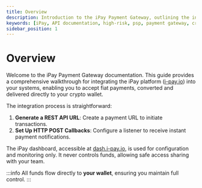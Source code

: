 ```yaml
---
title: Overview
description: Introduction to the iPay Payment Gateway, outlining the integration process for cryptocurrency payments.
keywords: [iPay, API documentation, high-risk, psp, payment gateway, cryptocurrency, integration, REST API, callbacks, dashboard, wallet control]
sidebar_position: 1
---
```


# Overview

Welcome to the iPay Payment Gateway documentation. This guide provides a comprehensive walkthrough for integrating the iPay platform ([i-pay.io](https://i-pay.io/)) into your systems, enabling you to accept fiat payments, converted and delivered directly to your crypto wallet.

The integration process is straightforward:
1. **Generate a REST API URL**: Create a payment URL to initiate transactions.
2. **Set Up HTTP POST Callbacks**: Configure a listener to receive instant payment notifications.

The iPay dashboard, accessible at [dash.i-pay.io](https://dash.i-pay.io/), is used for configuration and monitoring only. It never controls funds, allowing safe access sharing with your team.

:::info
All funds flow directly to **your wallet**, ensuring you maintain full control.
:::